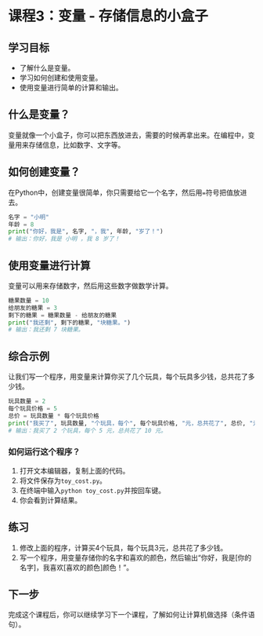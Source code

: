 # 课程3：变量 - 存储信息的小盒子

## 学习目标

- 了解什么是变量。
- 学习如何创建和使用变量。
- 使用变量进行简单的计算和输出。

## 什么是变量？

变量就像一个小盒子，你可以把东西放进去，需要的时候再拿出来。在编程中，变量用来存储信息，比如数字、文字等。

## 如何创建变量？

在Python中，创建变量很简单，你只需要给它一个名字，然后用`=`符号把值放进去。

```python
名字 = "小明"
年龄 = 8
print("你好，我是", 名字, "，我", 年龄, "岁了！")
# 输出：你好，我是 小明 ，我 8 岁了！
```

## 使用变量进行计算

变量可以用来存储数字，然后用这些数字做数学计算。

```python
糖果数量 = 10
给朋友的糖果 = 3
剩下的糖果 = 糖果数量 - 给朋友的糖果
print("我还剩", 剩下的糖果, "块糖果。")
# 输出：我还剩 7 块糖果。
```

## 综合示例

让我们写一个程序，用变量来计算你买了几个玩具，每个玩具多少钱，总共花了多少钱。

```python
玩具数量 = 2
每个玩具价格 = 5
总价 = 玩具数量 * 每个玩具价格
print("我买了", 玩具数量, "个玩具，每个", 每个玩具价格, "元，总共花了", 总价, "元。")
# 输出：我买了 2 个玩具，每个 5 元，总共花了 10 元。
```

### 如何运行这个程序？

1. 打开文本编辑器，复制上面的代码。
2. 将文件保存为`toy_cost.py`。
3. 在终端中输入`python toy_cost.py`并按回车键。
4. 你会看到计算结果。

## 练习

1. 修改上面的程序，计算买4个玩具，每个玩具3元，总共花了多少钱。
2. 写一个程序，用变量存储你的名字和喜欢的颜色，然后输出“你好，我是[你的名字]，我喜欢[喜欢的颜色]颜色！”。

## 下一步

完成这个课程后，你可以继续学习下一个课程，了解如何让计算机做选择（条件语句）。